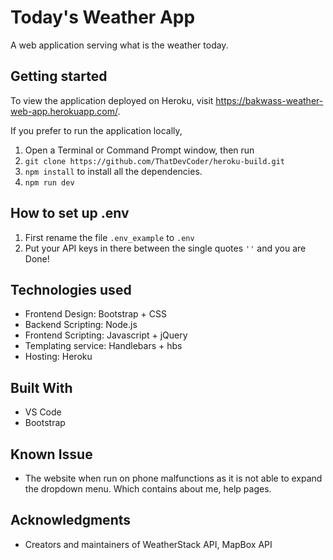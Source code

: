 # Today's Weather App
A web application serving what is the weather today.

## Getting started
To view the application deployed on Heroku, visit https://bakwass-weather-web-app.herokuapp.com/.

If you prefer to run the application locally,

1. Open a Terminal or Command Prompt window, then run
2. `git clone https://github.com/ThatDevCoder/heroku-build.git`
3. `npm install` to install all the dependencies.
4. `npm run dev`

## How to set up .env
1. First rename the file `.env_example` to `.env`
2. Put your API keys in there between the single quotes `''` and you are Done!

## Technologies used
- Frontend Design: Bootstrap + CSS
- Backend Scripting: Node.js
- Frontend Scripting: Javascript + jQuery
- Templating service: Handlebars + hbs
- Hosting: Heroku

## Built With
- VS Code
- Bootstrap

## Known Issue
* The website when run on phone malfunctions as it is not able to expand the dropdown menu. Which contains about me, help pages.

## Acknowledgments
* Creators and maintainers of WeatherStack API, MapBox API

